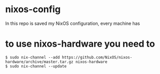 # nixos-config
In this repo is saved my NixOS configuration, every machine has

# to use nixos-hardware you need to
```
$ sudo nix-channel --add https://github.com/NixOS/nixos-hardware/archive/master.tar.gz nixos-hardware
$ sudo nix-channel --update
```
